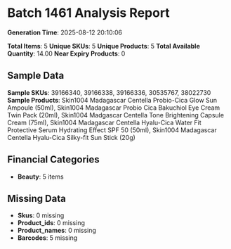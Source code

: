 # Batch 1461 Analysis Report

**Generation Time**: 2025-08-12 20:10:06

**Total Items**: 5
**Unique SKUs**: 5
**Unique Products**: 5
**Total Available Quantity**: 14.00
**Near Expiry Products**: 0

## Sample Data
**Sample SKUs**: 39166340, 39166338, 39166336, 30535767, 38022730
**Sample Products**: Skin1004 Madagascar Centella Probio-Cica Glow Sun Ampoule (50ml), Skin1004 Madagascar Probio Cica Bakuchiol Eye Cream Twin Pack (20ml), Skin1004 Madgascar Centella Tone Brightening Capsule Cream (75ml), Skin1004 Madagascar Centella Hyalu-Cica Water Fit Protective Serum Hydrating Effect SPF 50 (50ml), Skin1004 Madagascar Centella Hyalu-Cica Silky-fit Sun Stick (20g)

## Financial Categories
- **Beauty**: 5 items

## Missing Data
- **Skus**: 0 missing
- **Product_ids**: 0 missing
- **Product_names**: 0 missing
- **Barcodes**: 5 missing
